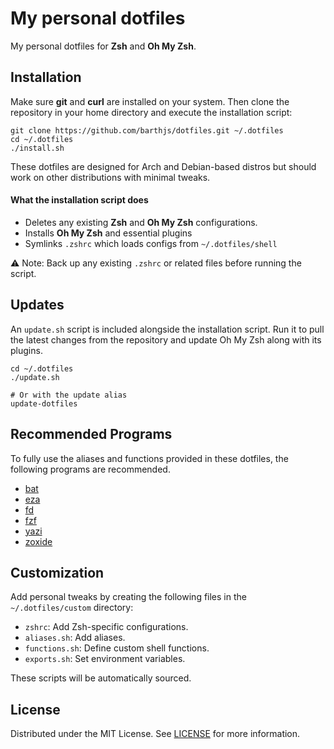 # My personal dotfiles

My personal dotfiles for **Zsh** and **Oh My Zsh**.

## Installation

Make sure **git** and **curl** are installed on your system. Then clone the repository in your home directory and
execute the installation script:

```shell
git clone https://github.com/barthjs/dotfiles.git ~/.dotfiles
cd ~/.dotfiles
./install.sh
```

These dotfiles are designed for Arch and Debian-based distros but should work on other distributions with minimal
tweaks.

#### What the installation script does

- Deletes any existing **Zsh** and **Oh My Zsh** configurations.
- Installs **Oh My Zsh** and essential plugins
- Symlinks `.zshrc` which loads configs from `~/.dotfiles/shell`

⚠️ Note: Back up any existing `.zshrc` or related files before running the script.

## Updates

An `update.sh` script is included alongside the installation script.
Run it to pull the latest changes from the repository and update Oh My Zsh along with its plugins.

```shell
cd ~/.dotfiles
./update.sh

# Or with the update alias
update-dotfiles
```

## Recommended Programs

To fully use the aliases and functions provided in these dotfiles, the following programs are recommended.

- [bat](https://github.com/sharkdp/bat)
- [eza](https://github.com/eza-community/eza)
- [fd](https://github.com/sharkdp/fd)
- [fzf](https://github.com/junegunn/fzf)
- [yazi](https://github.com/sxyazi/yazi)
- [zoxide](https://github.com/ajeetdsouza/zoxide)

## Customization

Add personal tweaks by creating the following files in the `~/.dotfiles/custom` directory:

- `zshrc`: Add Zsh-specific configurations.
- `aliases.sh`: Add aliases.
- `functions.sh`: Define custom shell functions.
- `exports.sh`: Set environment variables.

These scripts will be automatically sourced.

## License

Distributed under the MIT License. See [LICENSE](LICENSE) for more information.
